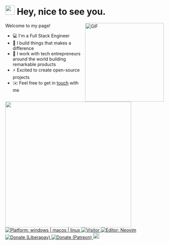 <h1><img src="https://emojis.slackmojis.com/emojis/images/1531849430/4246/blob-sunglasses.gif?1531849430" width="30"/> Hey, nice to see you.</h1>

<img align="right" height="250" alt="GIF" src="https://i.pinimg.com/originals/cd/59/d6/cd59d626dc86397fe45080e6e9c7027d.gif" />

Welcome to my page!

- 💻 I'm a Full Stack Engineer
- 🔭 I build things that makes a difference
- 💜 I work with tech entrepreneurs around the world building remarkable products
- ⚡ Excited to create open-source projects
- ✉️ Feel free to get in [touch](mailto:jeffreytse.mail@gmail.com) with me

<img width="400" src="https://github-readme-stats.vercel.app/api?username=jeffreytse&show_icons=true&hide_border=true">

<a href="https://github.com/jeffreytse">
<img src="https://img.shields.io/badge/platform-windows%20%7C%20macos%20%7C%20linux-blue"
alt="Platform: windows | macos | linux" />
<a/>

<a href="https://github.com/jeffreytse">
<img src="https://visitor-badge.glitch.me/badge?page_id=jeffreytse.visitor-badge"
alt="Visitor" />
<a/>

<a href="https://neovim.io/">
<img src="https://img.shields.io/badge/%F0%9F%94%A7editor-neovim-blue" alt="Editor: Neovim">
<a/>

<a href="https://liberapay.com/jeffreytse">
<img src="http://img.shields.io/liberapay/goal/jeffreytse.svg?logo=liberapay"
alt="Donate (Liberapay)" />
</a>

<a href="https://patreon.com/jeffreytse">
<img src="https://img.shields.io/badge/support-patreon-F96854.svg?style=flat-square"
alt="Donate (Patreon)" />
</a>

<a href="https://ko-fi.com/jeffreytse">
<img height="20" src="https://www.ko-fi.com/img/githubbutton_sm.svg"
alt="Donate (Ko-fi)" />
</a>

<!--
**jeffreytse/jeffreytse** is a ✨ _special_ ✨ repository because its `README.md` (this file) appears on your GitHub profile.

Here are some ideas to get you started:

- 🔭 I’m currently working on ...
- 🌱 I’m currently learning ...
- 👯 I’m looking to collaborate on ...
- 🤔 I’m looking for help with ...
- 💬 Ask me about ...
- 📫 How to reach me: ...
- 😄 Pronouns: ...
- ⚡ Fun fact: ...
-->

